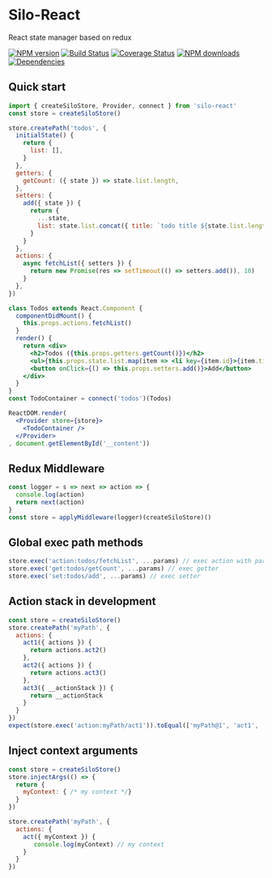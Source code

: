 # Silo-React

React state manager based on redux

[![NPM version](https://img.shields.io/npm/v/silo-react.svg?style=flat)](https://npmjs.org/package/silo-react)
[![Build Status](https://img.shields.io/travis/xiamidaxia/silo-react.svg?style=flat)](https://travis-ci.org/xiamidaxia/silo-react)
[![Coverage Status](https://img.shields.io/coveralls/xiamidaxia/silo-react.svg?style=flat)](https://coveralls.io/r/xiamidaxia/silo-react)
[![NPM downloads](http://img.shields.io/npm/dm/silo-react.svg?style=flat)](https://npmjs.org/package/silo-react)
[![Dependencies](https://david-dm.org/xiamidaxia/silo-react/status.svg)](https://david-dm.org/xiamidaxia/silo-react)

## Quick start

```jsx harmony
import { createSiloStore, Provider, connect } from 'silo-react'
const store = createSiloStore()

store.createPath('todos', {
  initialState() {
    return {
      list: [],
    }
  },
  getters: {
    getCount: ({ state }) => state.list.length,
  },
  setters: {
    add({ state }) {
      return {
        ...state,
        list: state.list.concat({ title: `todo title ${state.list.length + 1}`, id: state.list.length })
      }
    }
  },
  actions: {
    async fetchList({ setters }) {
      return new Promise(res => setTimeout(() => setters.add()), 10)
    }
  },
})

class Todos extends React.Component {
  componentDidMount() {
    this.props.actions.fetchList()
  }
  render() {
    return <div>
      <h2>Todos ({this.props.getters.getCount()})</h2>
      <ul>{this.props.state.list.map(item => <li key={item.id}>{item.title}</li>)}</ul>
      <button onClick={() => this.props.setters.add()}>Add</button>
    </div>
  }
}
const TodoContainer = connect('todos')(Todos)

ReactDOM.render(
  <Provider store={store}>
    <TodoContainer />
  </Provider>
, document.getElementById('__content'))
```

## Redux Middleware

```jsx harmony
const logger = s => next => action => {
  console.log(action)
  return next(action)
}
const store = applyMiddleware(logger)(createSiloStore)()
```

## Global exec path methods

```jsx harmony
store.exec('action:todos/fetchList', ...params) // exec action with params
store.exec('get:todos/getCount', ...params) // exec getter
store.exec('set:todos/add', ...params) // exec setter
```

## Action stack in development

```jsx harmony
const store = createSiloStore()
store.createPath('myPath', {
  actions: {
    act1({ actions }) {
      return actions.act2()
    },
    act2({ actions }) {
      return actions.act3()
    },
    act3({ __actionStack }) {
      return __actionStack
    }
  }
})
expect(store.exec('action:myPath/act1')).toEqual(['myPath@1', 'act1', 'act2', 'act3'])
```

## Inject context arguments

```jsx
const store = createSiloStore()
store.injectArgs(() => {
  return {
    myContext: { /* my context */}
  }
})

store.createPath('myPath', {
  actions: {
    act({ myContext }) {
       console.log(myContext) // my context
    }
  }
})
```